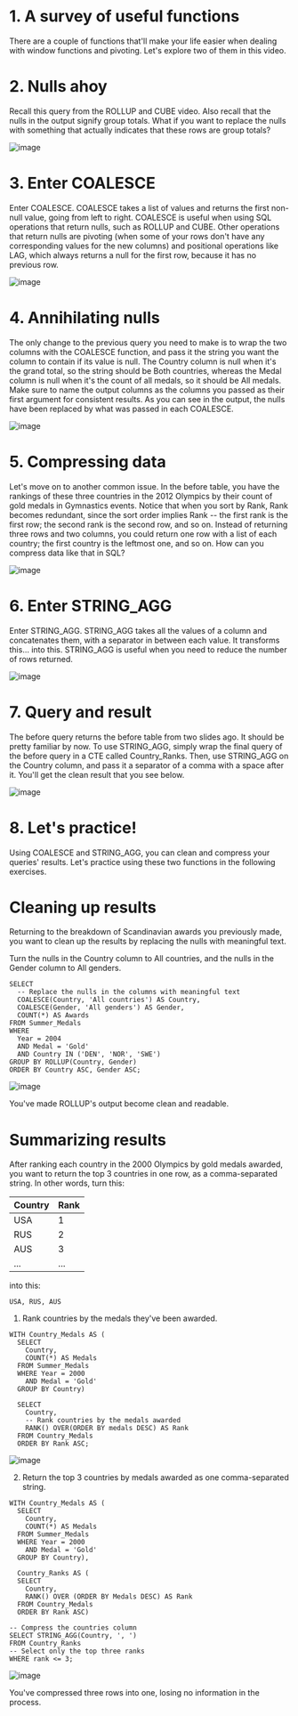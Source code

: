 # 1. A survey of useful functions

There are a couple of functions that'll make your life easier when dealing with window functions and pivoting. Let's explore two of them in this video.

# 2. Nulls ahoy

Recall this query from the ROLLUP and CUBE video. Also recall that the nulls in the output signify group totals. What if you want to replace the nulls with something that actually indicates that these rows are group totals?

![image](https://github.com/artempohribnyi/datacamp/assets/113499718/040732fb-74ad-4244-a987-5bf6570caf22)

# 3. Enter COALESCE

Enter COALESCE. COALESCE takes a list of values and returns the first non-null value, going from left to right. COALESCE is useful when using SQL operations that return nulls, such as ROLLUP and CUBE. Other operations that return nulls are pivoting (when some of your rows don't have any corresponding values for the new columns) and positional operations like LAG, which always returns a null for the first row, because it has no previous row.

![image](https://github.com/artempohribnyi/datacamp/assets/113499718/efb3b549-f6bd-4db7-8741-7f49f664dbd8)

# 4. Annihilating nulls

The only change to the previous query you need to make is to wrap the two columns with the COALESCE function, and pass it the string you want the column to contain if its value is null. The Country column is null when it's the grand total, so the string should be Both countries, whereas the Medal column is null when it's the count of all medals, so it should be All medals. Make sure to name the output columns as the columns you passed as their first argument for consistent results. As you can see in the output, the nulls have been replaced by what was passed in each COALESCE.

![image](https://github.com/artempohribnyi/datacamp/assets/113499718/f6b0f4e3-45a5-4f20-a8d2-c8356ec276d8)

# 5. Compressing data

Let's move on to another common issue. In the before table, you have the rankings of these three countries in the 2012 Olympics by their count of gold medals in Gymnastics events. Notice that when you sort by Rank, Rank becomes redundant, since the sort order implies Rank -- the first rank is the first row; the second rank is the second row, and so on. Instead of returning three rows and two columns, you could return one row with a list of each country; the first country is the leftmost one, and so on. How can you compress data like that in SQL?

![image](https://github.com/artempohribnyi/datacamp/assets/113499718/51ed255b-4355-419c-bd3f-e84af7e845fb)

# 6. Enter STRING_AGG

Enter STRING_AGG. STRING_AGG takes all the values of a column and concatenates them, with a separator in between each value. It transforms this... into this. STRING_AGG is useful when you need to reduce the number of rows returned.

![image](https://github.com/artempohribnyi/datacamp/assets/113499718/6f6de623-6662-4159-8ba8-63cce31af6b4)

# 7. Query and result

The before query returns the before table from two slides ago. It should be pretty familiar by now. To use STRING_AGG, simply wrap the final query of the before query in a CTE called Country_Ranks. Then, use STRING_AGG on the Country column, and pass it a separator of a comma with a space after it. You'll get the clean result that you see below.

![image](https://github.com/artempohribnyi/datacamp/assets/113499718/5687d8c0-8133-4922-9eb2-6507cac50071)

# 8. Let's practice!

Using COALESCE and STRING_AGG, you can clean and compress your queries' results. Let's practice using these two functions in the following exercises.

# Cleaning up results

Returning to the breakdown of Scandinavian awards you previously made, you want to clean up the results by replacing the nulls with meaningful text.

Turn the nulls in the Country column to All countries, and the nulls in the Gender column to All genders.

```
SELECT
  -- Replace the nulls in the columns with meaningful text
  COALESCE(Country, 'All countries') AS Country,
  COALESCE(Gender, 'All genders') AS Gender,
  COUNT(*) AS Awards
FROM Summer_Medals
WHERE
  Year = 2004
  AND Medal = 'Gold'
  AND Country IN ('DEN', 'NOR', 'SWE')
GROUP BY ROLLUP(Country, Gender)
ORDER BY Country ASC, Gender ASC;
```

![image](https://github.com/artempohribnyi/datacamp/assets/113499718/0ab9b6cc-cc71-4768-a335-9292c88b7203)

You've made ROLLUP's output become clean and readable.

# Summarizing results

After ranking each country in the 2000 Olympics by gold medals awarded, you want to return the top 3 countries in one row, as a comma-separated string. In other words, turn this:

| Country | Rank |
|---------|------|
| USA     | 1    |
| RUS     | 2    |
| AUS     | 3    |
| ...     | ...  |
into this:
```
USA, RUS, AUS
```

1. Rank countries by the medals they've been awarded.

```
WITH Country_Medals AS (
  SELECT
    Country,
    COUNT(*) AS Medals
  FROM Summer_Medals
  WHERE Year = 2000
    AND Medal = 'Gold'
  GROUP BY Country)

  SELECT
    Country,
    -- Rank countries by the medals awarded
    RANK() OVER(ORDER BY medals DESC) AS Rank
  FROM Country_Medals
  ORDER BY Rank ASC;
```

![image](https://github.com/artempohribnyi/datacamp/assets/113499718/56e55a67-dffb-4022-aa54-37b420e1b7ca)

2. Return the top 3 countries by medals awarded as one comma-separated string.

```
WITH Country_Medals AS (
  SELECT
    Country,
    COUNT(*) AS Medals
  FROM Summer_Medals
  WHERE Year = 2000
    AND Medal = 'Gold'
  GROUP BY Country),

  Country_Ranks AS (
  SELECT
    Country,
    RANK() OVER (ORDER BY Medals DESC) AS Rank
  FROM Country_Medals
  ORDER BY Rank ASC)

-- Compress the countries column
SELECT STRING_AGG(Country, ', ')
FROM Country_Ranks
-- Select only the top three ranks
WHERE rank <= 3;
```

![image](https://github.com/artempohribnyi/datacamp/assets/113499718/b03bdc2e-63c9-4322-a710-0f425f3c88d7)

You've compressed three rows into one, losing no information in the process.

